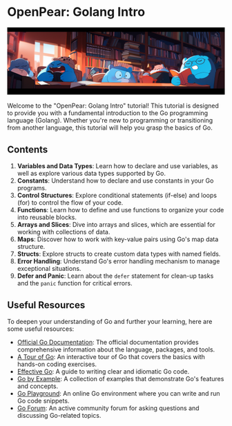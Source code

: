 # OpenPear: Golang Intro

![Cover Image](./cover.png)

Welcome to the "OpenPear: Golang Intro" tutorial! This tutorial is designed to provide you with a fundamental introduction to the Go programming language (Golang). Whether you're new to programming or transitioning from another language, this tutorial will help you grasp the basics of Go.

## Contents

1. **Variables and Data Types**: Learn how to declare and use variables, as well as explore various data types supported by Go.
2. **Constants**: Understand how to declare and use constants in your Go programs.
3. **Control Structures**: Explore conditional statements (if-else) and loops (for) to control the flow of your code.
4. **Functions**: Learn how to define and use functions to organize your code into reusable blocks.
5. **Arrays and Slices**: Dive into arrays and slices, which are essential for working with collections of data.
6. **Maps**: Discover how to work with key-value pairs using Go's map data structure.
7. **Structs**: Explore structs to create custom data types with named fields.
8. **Error Handling**: Understand Go's error handling mechanism to manage exceptional situations.
9. **Defer and Panic**: Learn about the `defer` statement for clean-up tasks and the `panic` function for critical errors.
   
## Useful Resources

To deepen your understanding of Go and further your learning, here are some useful resources:

- [Official Go Documentation](https://golang.org/doc/): The official documentation provides comprehensive information about the language, packages, and tools.
- [A Tour of Go](https://tour.golang.org/welcome/1): An interactive tour of Go that covers the basics with hands-on coding exercises.
- [Effective Go](https://golang.org/doc/effective_go.html): A guide to writing clear and idiomatic Go code.
- [Go by Example](https://gobyexample.com/): A collection of examples that demonstrate Go's features and concepts.
- [Go Playground](https://play.golang.org/): An online Go environment where you can write and run Go code snippets.
- [Go Forum](https://forum.golangbridge.org/): An active community forum for asking questions and discussing Go-related topics.
